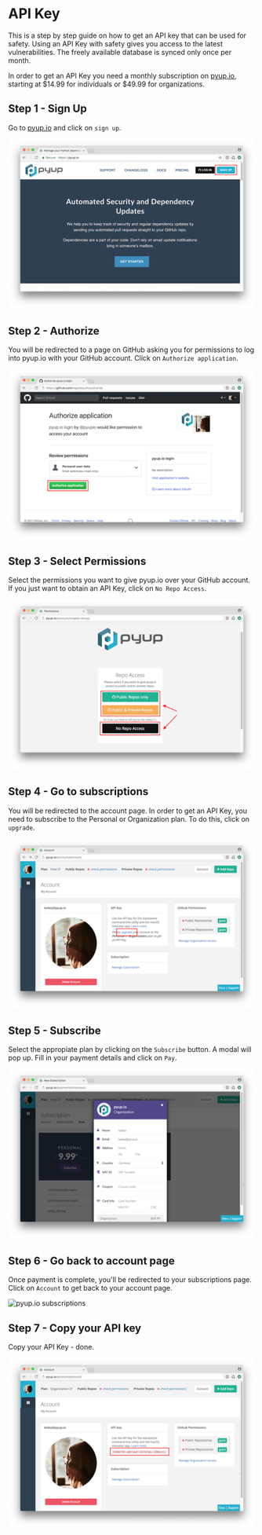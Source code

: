 # API Key

This is a step by step guide on how to get an API key that can be used for safety. Using an API Key
with safety gives you access to the latest vulnerabilities. The freely available database
is synced only once per month.

In order to get an API Key you need a monthly subscription on [pyup.io](https://pyup.io), starting at $14.99
for individuals or $49.99 for organizations.

## Step 1 - Sign Up

Go to [pyup.io](https://pyup.io) and click on `sign up`.
 
![pyup.io sign up](images/api_key_sign_up.png)

## Step 2 - Authorize 

You will be redirected to a page on GitHub asking you for permissions to log into pyup.io with your
 GitHub account. Click on `Authorize application`.

![pyup.io authorization](images/api_key_authorization.png)

## Step 3 - Select Permissions

Select the permissions you want to give pyup.io over your GitHub account. If you just want to obtain
an API Key, click on `No Repo Access`.

![pyup.io permissions](images/api_key_permissions.png)

## Step 4 - Go to subscriptions

You will be redirected to the account page. In order to get an API Key, you need to subscribe to the Personal
or Organization plan. To do this, click on `upgrade`.

![pyup.io account page](images/api_key_account_page.png)

## Step 5 - Subscribe

Select the appropiate plan by clicking on the `Subscribe` button. A modal will pop up. Fill in your
payment details and click on `Pay`. 

![pyup.io subscribe](images/api_key_subscribe.png)

## Step 6 - Go back to account page

Once payment is complete, you'll be redirected to your subscriptions page. Click on `Account` to get
back to your account page.

![pyup.io subscriptions](images/api_key_subscriptions.png)

## Step 7 - Copy your API key

Copy your API Key - done.

![pyup.io subscriptions](images/api_key_account_page_with_key.png)
